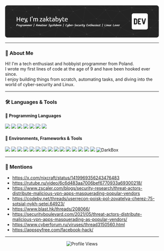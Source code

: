 ![Header](./github-header-image.png)

---

### 🧠 About Me

Hi! I'm a tech enthusiast and hobbyist programmer from Poland.  
I wrote my first lines of code at the age of 9 and have been hooked ever since.  
I enjoy building things from scratch, automating tasks, and diving into the world of cyber-security and Linux.

---

### 🛠️ Languages & Tools

#### 💬 Programming Languages
<p>
  <img src="https://img.shields.io/badge/Python-3776AB?style=flat&logo=python&logoColor=white"/>
  <img src="https://img.shields.io/badge/HTML5-E34F26?style=flat&logo=html5&logoColor=white"/>
  <img src="https://img.shields.io/badge/CSS3-1572B6?style=flat&logo=css3&logoColor=white"/>
  <img src="https://img.shields.io/badge/JavaScript-F7DF1E?style=flat&logo=javascript&logoColor=black"/>
  <img src="https://img.shields.io/badge/Batch-0078D6?style=flat&logo=gnometerminal&logoColor=white"/>
  <img src="https://img.shields.io/badge/AutoIt-1C3552?style=flat&logo=autoit&logoColor=white"/>
  <img src="https://img.shields.io/badge/Lua-2C2D72?style=flat&logo=lua&logoColor=white"/>
</p>

#### 🧰 Environments, Frameworks & Tools
<p>
  <img src="https://img.shields.io/badge/Windows-0078D6?style=flat&logo=windows&logoColor=white"/>
  <img src="https://img.shields.io/badge/Linux-FCC624?style=flat&logo=linux&logoColor=black"/>
  <img src="https://img.shields.io/badge/Raspberry%20Pi-C51A4A?style=flat&logo=raspberry-pi&logoColor=white"/>
  <img src="https://img.shields.io/badge/Arduino-00979D?style=flat&logo=arduino&logoColor=white"/>
  <img src="https://img.shields.io/badge/ESP8266-303030?style=flat&logoColor=white"/>
  <img src="https://img.shields.io/badge/ESP32-303030?style=flat&logoColor=white"/>
  <img src="https://img.shields.io/badge/Brave-FF7139?style=flat&logo=brave&logoColor=white"/>
  <img src="https://img.shields.io/badge/VSCodium-007ACC?style=flat&logo=visual-studio-code&logoColor=white"/>
  <img src="https://img.shields.io/badge/VirtualBox-183A61?style=flat&logo=virtualbox&logoColor=white"/>
  <img src="https://img.shields.io/badge/MySQL-4479A1?style=flat&logo=mysql&logoColor=white"/>
  <img src="https://img.shields.io/badge/Docker-2496ED?style=flat&logo=docker&logoColor=white"/>
  <img src="https://img.shields.io/badge/Flask-000000?style=flat&logo=flask&logoColor=white"/>
  <img src="https://img.shields.io/badge/Selenium-43B02A?style=flat&logo=selenium&logoColor=white"/>
  <img src="https://img.shields.io/badge/PyAutoGUI-A6B91A?style=flat&logo=python&logoColor=white"/>
  <img src="https://img.shields.io/badge/Regex-CC342D?style=flat&logoColor=white"/>
  <img src="https://img.shields.io/badge/DarkBox-222222?style=flat&logo=gnometerminal&logoColor=white" alt="DarkBox"/>
</p>

---

### 🧾 Mentions

* https://x.com/nixcraft/status/1419969356243476483
* https://rutube.ru/video/6c6d483aa7006bef6770933a69300218/
* https://www.zscaler.com/blogs/security-research/threat-actors-distribute-malicious-vpn-apps-masquerading-popular-vendors
* https://codeby.net/threads/userrecon-poisk-pol-zovatelya-cherez-75-sotsial-nykh-setei.64923/
* https://www.blast.hk/threads/208066/
* https://securityboulevard.com/2021/05/threat-actors-distribute-malicious-vpn-apps-masquerading-as-popular-vendors/
* https://www.cyberforum.ru/viruses/thread3150560.html
* https://appspyfree.com/facebook-hack/

---

<p align="center">
  <img src="https://komarev.com/ghpvc/?username=hXR16F&color=blue" alt="Profile Views" />
</p>
